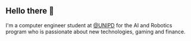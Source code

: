 ## Hello there 👋

I'm a computer engineer student at [@UNIPD](https://www.unipd.it/) for the AI and Robotics program who is passionate about new technologies, gaming and finance.

<!--
**zincalex/zincalex** is a ✨ _special_ ✨ repository because its `README.md` (this file) appears on your GitHub profile.

Here are some ideas to get you started:

- 🔭 I’m currently working on ...
- 🌱 I’m currently learning ...
- 👯 I’m looking to collaborate on ...
- 🤔 I’m looking for help with ...
- 💬 Ask me about ...
- 📫 How to reach me: ...
- ⚡ Fun fact: ...
-->
